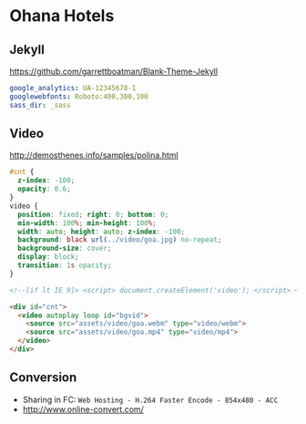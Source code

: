 # Ohana Hotels

## Jekyll

https://github.com/garrettboatman/Blank-Theme-Jekyll

```yaml
google_analytics: UA-12345678-1
googlewebfonts: Roboto:400,300,100
sass_dir: _sass
```

## Video

http://demosthenes.info/samples/polina.html

```css
#cnt {
  z-index: -100;
  opacity: 0.6;
}
video {
  position: fixed; right: 0; bottom: 0;
  min-width: 100%; min-height: 100%;
  width: auto; height: auto; z-index: -100;
  background: black url(../video/goa.jpg) no-repeat;
  background-size: cover;
  display: block;
  transition: 1s opacity;
}
```

```html
<!--[if lt IE 9]> <script> document.createElement('video'); </script> <![endif]-->

<div id="cnt">
  <video autoplay loop id="bgvid">
    <source src="assets/video/goa.webm" type="video/webm">
    <source src="assets/video/goa.mp4" type="video/mp4">
  </video>
</div>
```

## Conversion

- Sharing in FC: `Web Hosting - H.264 Faster Encode - 854x480 - ACC`
- http://www.online-convert.com/
